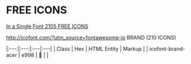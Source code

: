 # FREE ICONS


[In a Single Font 2105 FREE ICONS](http://icofont.com/?utm_source=fontawesome-io) 

http://icofont.com/?utm_source=fontawesome-io
BRAND (210 ICONS)


|:---:|:---:|:---|:---|
| Class | Hex | HTML Entity | Markup |
| icofont-brand-acer | e998 | &#xe998; | <i class="icofont icofont-brand-acer"></i> |
